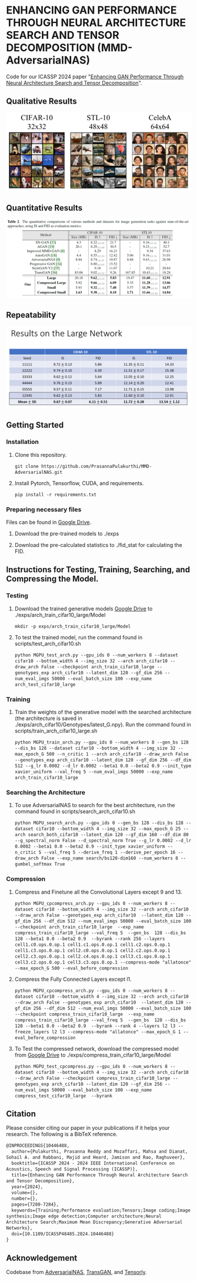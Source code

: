 # ENHANCING GAN PERFORMANCE THROUGH NEURAL ARCHITECTURE SEARCH AND TENSOR DECOMPOSITION (MMD-AdversarialNAS)
Code for our ICASSP 2024 paper "[Enhancing GAN Performance Through Neural Architecture Search and Tensor Decomposition]([https://arxiv.org/pdf/1912.02037.pdf](https://ieeexplore.ieee.org/document/10446488))".


## Qualitative Results
![All Visual Results](assets/All_Grid1.png)

## Quantitative Results
![Quantitative Results](assets/Quantitative_Results.png)

## Repeatability
![Reproducibility Results](assets/Reproducibility.png)

## Getting Started
### Installation
1. Clone this repository.

    ~~~
    git clone https://github.com/PrasannaPulakurthi/MMD-AdversarialNAS.git
    ~~~
   
2. Install Pytorch, Tensorflow, CUDA, and requirements.

    ~~~
    pip install -r requirements.txt
    ~~~
    
### Preparing necessary files

Files can be found in [Google Drive](https://drive.google.com/drive/folders/1xB6Y-btreBtyVZ-kdGTIZgLTjsv7H4Pd?usp=sharing).

1. Download the pre-trained models to ./exps
    
2. Download the pre-calculated statistics to ./fid_stat for calculating the FID.


## Instructions for Testing, Training, Searching, and Compressing the Model.
### Testing
1. Download the trained generative models [Google Drive](https://drive.google.com/drive/folders/1xB6Y-btreBtyVZ-kdGTIZgLTjsv7H4Pd?usp=sharing) to ./exps/arch_train_cifar10_large/Model

    ~~~
    mkdir -p exps/arch_train_cifar10_large/Model
    ~~~
   
2. To test the trained model, run the command found in scripts/test_arch_cifar10.sh
   
    ~~~
    python MGPU_test_arch.py --gpu_ids 0 --num_workers 8 --dataset cifar10 --bottom_width 4 --img_size 32 --arch arch_cifar10 --draw_arch False --checkpoint arch_train_cifar10_large --genotypes_exp arch_cifar10 --latent_dim 120 --gf_dim 256 --num_eval_imgs 50000 --eval_batch_size 100 --exp_name arch_test_cifar10_large
    ~~~

### Training
1. Train the weights of the generative model with the searched architecture (the architecture is saved in ./exps/arch_cifar10/Genotypes/latest_G.npy). Run the command found in scripts/train_arch_cifar10_large.sh
   
    ~~~
    python MGPU_train_arch.py --gpu_ids 0 --num_workers 8 --gen_bs 128 --dis_bs 128 --dataset cifar10 --bottom_width 4 --img_size 32 --max_epoch_G 500 --n_critic 1 --arch arch_cifar10 --draw_arch False --genotypes_exp arch_cifar10 --latent_dim 120 --gf_dim 256 --df_dim 512 --g_lr 0.0002 --d_lr 0.0002 --beta1 0.0 --beta2 0.9 --init_type xavier_uniform --val_freq 5 --num_eval_imgs 50000 --exp_name arch_train_cifar10_large
    ~~~

### Searching the Architecture

1. To use AdversarialNAS to search for the best architecture, run the command found in scripts/search_arch_cifar10.sh
   
    ~~~
    python MGPU_search_arch.py --gpu_ids 0 --gen_bs 128 --dis_bs 128 --dataset cifar10 --bottom_width 4 --img_size 32 --max_epoch_G 25 --arch search_both_cifar10 --latent_dim 120 --gf_dim 160 --df_dim 80 --g_spectral_norm False --d_spectral_norm True --g_lr 0.0002 --d_lr 0.0002 --beta1 0.0 --beta2 0.9 --init_type xavier_uniform --n_critic 5 --val_freq 5 --derive_freq 1 --derive_per_epoch 16 --draw_arch False --exp_name search/bs120-dim160 --num_workers 8 --gumbel_softmax True
    ~~~
    
### Compression
1. Compress and Finetune all the Convolutional Layers except 9 and 13.
   
    ~~~
    python MGPU_cpcompress_arch.py --gpu_ids 0 --num_workers 8 --dataset cifar10 --bottom_width 4 --img_size 32 --arch arch_cifar10 --draw_arch False --genotypes_exp arch_cifar10  --latent_dim 120 --gf_dim 256 --df_dim 512 --num_eval_imgs 50000 --eval_batch_size 100 --checkpoint arch_train_cifar10_large  --exp_name compress_train_cifar10_large --val_freq 5  --gen_bs  128 --dis_bs 128 --beta1 0.0 --beta2 0.9  --byrank --rank 256 --layers cell1.c0.ops.0.op.1 cell1.c1.ops.0.op.1 cell1.c2.ops.0.op.1 cell1.c3.ops.0.op.1 cell2.c0.ops.0.op.1 cell2.c2.ops.0.op.1 cell2.c3.ops.0.op.1 cell2.c4.ops.0.op.1 cell3.c1.ops.0.op.1 cell3.c2.ops.0.op.1 cell3.c3.ops.0.op.1 --compress-mode "allatonce" --max_epoch_G 500 --eval_before_compression
    ~~~
    
2. Compress the Fully Connected Layers except l1.

    ~~~
    python MGPU_cpcompress_arch.py --gpu_ids 0 --num_workers 8 --dataset cifar10 --bottom_width 4 --img_size 32 --arch arch_cifar10 --draw_arch False --genotypes_exp arch_cifar10  --latent_dim 120 --gf_dim 256 --df_dim 512 --num_eval_imgs 50000 --eval_batch_size 100 --checkpoint compress_train_cifar10_large  --exp_name compress_train_cifar10_large --val_freq 5  --gen_bs  128 --dis_bs 128 --beta1 0.0 --beta2 0.9  --byrank --rank 4 --layers l2 l3 --freeze_layers l2 l3 --compress-mode "allatonce" --max_epoch_G 1 --eval_before_compression
    ~~~
       
5. To Test the compressed network, download the compressed model from [Google Drive](https://drive.google.com/drive/folders/1xB6Y-btreBtyVZ-kdGTIZgLTjsv7H4Pd?usp=sharing) to ./exps/compress_train_cifar10_large/Model

    ~~~
    python MGPU_test_cpcompress.py --gpu_ids 0 --num_workers 8 --dataset cifar10 --bottom_width 4 --img_size 32 --arch arch_cifar10 --draw_arch False --checkpoint compress_train_cifar10_large --genotypes_exp arch_cifar10 --latent_dim 120 --gf_dim 256 --num_eval_imgs 50000 --eval_batch_size 100 --exp_name compress_test_cifar10_large  --byrank
    ~~~
    
## Citation
Please consider citing our paper in your publications if it helps your research. The following is a BibTeX reference.

~~~
@INPROCEEDINGS{10446488,
  author={Pulakurthi, Prasanna Reddy and Mozaffari, Mahsa and Dianat, Sohail A. and Rabbani, Majid and Heard, Jamison and Rao, Raghuveer},
  booktitle={ICASSP 2024 - 2024 IEEE International Conference on Acoustics, Speech and Signal Processing (ICASSP)}, 
  title={Enhancing GAN Performance Through Neural Architecture Search and Tensor Decomposition}, 
  year={2024},
  volume={},
  number={},
  pages={7280-7284},
  keywords={Training;Performance evaluation;Tensors;Image coding;Image synthesis;Image edge detection;Computer architecture;Neural Architecture Search;Maximum Mean Discrepancy;Generative Adversarial Networks},
  doi={10.1109/ICASSP48485.2024.10446488}
}
~~~

## Acknowledgement
Codebase from [AdversarialNAS](https://github.com/chengaopro/AdversarialNAS), [TransGAN](https://github.com/VITA-Group/TransGAN), and [Tensorly](https://github.com/tensorly/tensorly).
